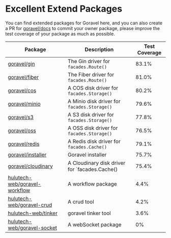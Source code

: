 # Excellent Extend Packages

You can find extended packages for Goravel here, and you can also create a PR for [goravel/docs](https://github.com/goravel/docs) to commit your owner package, please improve the test coverage of your package as much as possible.

| Package                                                                           | Description                                   | Test Coverage |
|-----------------------------------------------------------------------------------|-----------------------------------------------|---------------|
| [goravel/gin](https://github.com/goravel/gin)                                     | The Gin driver for `facades.Route()`          | 83.1%         |
| [goravel/fiber](https://github.com/goravel/fiber)                                 | The Fiber driver for `facades.Route()`        | 81.0%         |
| [goravel/cos](https://github.com/goravel/cos)                                     | A COS disk driver for `facades.Storage()`     | 80.2%         |
| [goravel/minio](https://github.com/goravel/minio)                                 | A Minio disk driver for `facades.Storage()`   | 79.6%         |
| [goravel/s3](https://github.com/goravel/s3)                                       | A S3 disk driver for `facades.Storage()`      | 77.8%         |
| [goravel/oss](https://github.com/goravel/oss)                                     | A OSS disk driver for `facades.Storage()`     | 76.5%         |
| [goravel/redis](https://github.com/goravel/redis)                                 | A Redis disk driver for `facades.Cache()`     | 79.1%         |
| [goravel/installer](https://github.com/goravel/installer)                         | Goravel installer                             | 75.7%         |
| [goravel/cloudinary](https://github.com/goravel/cloudinary)                       | A Cloudinary disk driver for `facades.Cache() | 75.4%         |
| [hulutech-web/goravel-workflow](https://github.com/hulutech-web/goravel-workflow) | A workflow package                            | 4.4%          |
| [hulutech-web/goravel-crud](https://github.com/hulutech-web/goravel-crud)         | A crud tool                                   | 4.2%          |
| [hulutech-web/tinker](https://github.com/hulutech-web/tinker)                     | goravel tinker tool                           | 3.6%  |
| [hulutech-web/goravel-socket](https://github.com/hulutech-web/goravel-socket)     | A webSocket package                           | 0%            |
